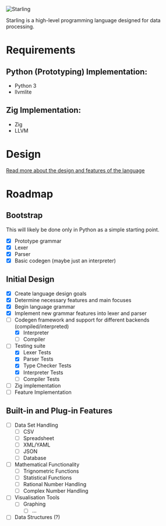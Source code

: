 ![Starling](https://github.com/aurorusidk/starling/assets/75564966/44fc3567-5188-4c5d-97ee-b724e3301b94)

Starling is a high-level programming language designed for data processing.

# Requirements
## Python (Prototyping) Implementation:
* Python 3
* llvmlite

## Zig Implementation:
* Zig
* LLVM

# Design
[Read more about the design and features of the language](./DESIGN.md)

# Roadmap
## Bootstrap
This will likely be done only in Python as a simple starting point.

- [x] Prototype grammar
- [x] Lexer
- [x] Parser
- [x] Basic codegen (maybe just an interpreter)

## Initial Design
- [x] Create language design goals
- [x] Determine necessary features and main focuses
- [x] Begin language grammar
- [x] Implement new grammar features into lexer and parser
- [ ] Codegen framework and support for different backends (compiled/interpreted)
    - [x] Interpreter
    - [ ] Compiler
- [ ] Testing suite
    - [x] Lexer Tests
    - [x] Parser Tests
    - [x] Type Checker Tests
    - [x] Interpreter Tests
    - [ ] Compiler Tests
- [ ] Zig implementation
- [ ] Feature Implementation

## Built-in and Plug-in Features
- [ ] Data Set Handling
    - [ ] CSV
    - [ ] Spreadsheet
    - [ ] XML/YAML
    - [ ] JSON
    - [ ] Database
- [ ] Mathematical Functionality
    - [ ] Trignometric Functions
    - [ ] Statistical Functions
    - [ ] Rational Number Handling
    - [ ] Complex Number Handling
- [ ] Visualisation Tools
    - [ ] Graphing
        - [ ] ...
- [ ] Data Structures (?)

